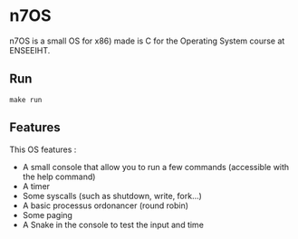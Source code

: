 # n7OS

n7OS is a small OS for x86) made is C for the Operating System course at ENSEEIHT.

## Run

``make run``

## Features

This OS features :

- A small console that allow you to run a few commands (accessible with the help command)
- A timer
- Some syscalls (such as shutdown, write, fork...)
- A basic processus ordonancer (round robin)
- Some paging
- A Snake in the console to test the input and time
